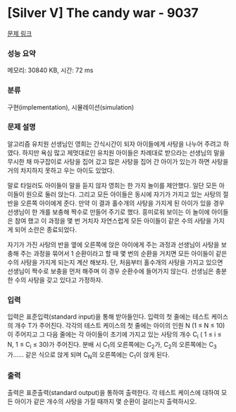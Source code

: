 # [Silver V] The candy war - 9037 

[문제 링크](https://www.acmicpc.net/problem/9037) 

### 성능 요약

메모리: 30840 KB, 시간: 72 ms

### 분류

구현(implementation), 시뮬레이션(simulation)

### 문제 설명

<p>알고리즘 유치원 선생님인 영희는 간식시간이 되자 아이들에게 사탕을 나누어 주려고 하였다. 하지만 욕심 많고 제멋대로인 유치원 아이들은 차례대로 받으라는 선생님의 말을 무시한 채 마구잡이로 사탕을 집어 갔고 많은 사탕을 집어 간 아이가 있는가 하면 사탕을 거의 차지하지 못하고 우는 아이도 있었다. </p>

<p>말로 타일러도 아이들이 말을 듣지 않자 영희는 한 가지 놀이를 제안했다. 일단 모든 아이들이 원으로 둘러 앉는다. 그리고 모든 아이들은 동시에 자기가 가지고 있는 사탕의 절반을 오른쪽 아이에게 준다. 만약 이 결과 홀수개의 사탕을 가지게 된 아이가 있을 경우 선생님이 한 개를 보충해 짝수로 만들어 주기로 했다. 흥미로워 보이는 이 놀이에 아이들은 참여 했고 이 과정을 몇 번 거치자 자연스럽게 모든 아이들이 같은 수의 사탕을 가지게 되어 소란은 종료되었다.</p>

<p>자기가 가진 사탕의 반을 옆에 오른쪽에 앉은 아이에게 주는 과정과 선생님이 사탕을 보충해 주는 과정을 묶어서 1 순환이라고 할 때 몇 번의 순환을 거치면 모든 아이들이 같은 수의 사탕을 가지게 되는지 계산 해보자. 단, 처음부터 홀수개의 사탕을 가지고 있으면 선생님이 짝수로 보충을 먼저 해주며 이 경우 순환수에 들어가지 않는다. 선생님은 충분한 수의 사탕을 갖고 있다고 가정하자.</p>

### 입력 

 <p>입력은 표준입력(standard input)을 통해 받아들인다. 입력의 첫 줄에는 테스트 케이스의 개수 T가 주어진다. 각각의 테스트 케이스의 첫 줄에는 아이의 인원 N (1 ≤ N ≤ 10)이 주어지고 그 다음 줄에는 각 아이들이 초기에 가지고 있는 사탕의 개수 C<sub>i</sub> ( 1 ≤ i ≤ N, 1 ≤ C<sub>i</sub> ≤ 30)가 주어진다. 분배 시 C<sub>1</sub>의 오른쪽에는 C<sub>2</sub>가, C<sub>2</sub>의 오른쪽에는 C<sub>3</sub>가…… 같은 식으로 앉게 되며 C<sub>N</sub>의 오른쪽에는 C<sub>1</sub>이 앉게 된다.</p>

### 출력 

 <p>출력은 표준출력(standard output)을 통하여 출력한다. 각 테스트 케이스에 대하여 모든 아이가 같은 개수의 사탕을 가질 때까지 몇 순환이 걸리는지 출력하시오.</p>

